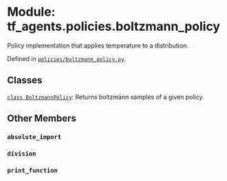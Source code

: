 <div itemscope itemtype="http://developers.google.com/ReferenceObject">
<meta itemprop="name" content="tf_agents.policies.boltzmann_policy" />
<meta itemprop="path" content="Stable" />
<meta itemprop="property" content="absolute_import"/>
<meta itemprop="property" content="division"/>
<meta itemprop="property" content="print_function"/>
</div>

# Module: tf_agents.policies.boltzmann_policy

Policy implementation that applies temperature to a distribution.



Defined in [`policies/boltzmann_policy.py`](https://github.com/tensorflow/agents/tree/master/tf_agents/policies/boltzmann_policy.py).

<!-- Placeholder for "Used in" -->


## Classes

[`class BoltzmannPolicy`](../../tf_agents/policies/boltzmann_policy/BoltzmannPolicy.md): Returns boltzmann samples of a given policy.

## Other Members

<h3 id="absolute_import"><code>absolute_import</code></h3>

<h3 id="division"><code>division</code></h3>

<h3 id="print_function"><code>print_function</code></h3>

